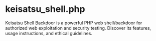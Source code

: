 # keisatsu_shell.php
Keisatsu Shell Backdoor is a powerful PHP web shell/backdoor for authorized web exploitation and security testing. Discover its features, usage instructions, and ethical guidelines.
